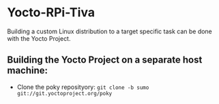 # Yocto-RPi-Tiva
Building a custom Linux distribution to a target specific task can be done with the Yocto Project.

## Building the Yocto Project on a separate host machine:
* Clone the poky reposityory: `git clone -b sumo git://git.yoctoproject.org/poky`

